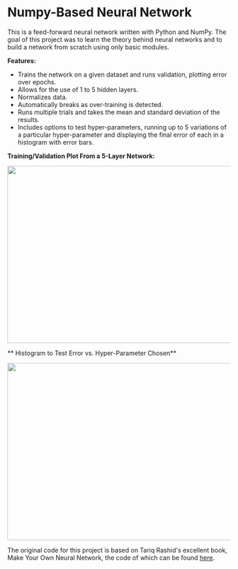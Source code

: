 # Numpy-Based Neural Network


This is a feed-forward neural network written with Python and NumPy. The goal of this project was to learn the theory behind neural networks and to build a network from scratch using only basic modules.

**Features:**
- Trains the network on a given dataset and runs validation, plotting error over epochs.
- Allows for the use of 1 to 5 hidden layers. 
- Normalizes data.
- Automatically breaks as over-training is detected.
- Runs multiple trials and takes the mean and standard deviation of the results.
- Includes options to test hyper-parameters, running up to 5 variations of a particular hyper-parameter and displaying the final error of each in a histogram with error bars.

**Training/Validation Plot From a 5-Layer Network:**
<p align="center">
  <img width="560" height="400" src="https://github.com/rickathe/Numpy_Neural_Network/blob/master/Plots/multiply_10k_1k_50h_001lr_5layer_test5.png">
</p>

** Histogram to Test Error vs. Hyper-Parameter Chosen**
<p align="center">
  <img width="560" height="400" src="https://github.com/rickathe/Numpy_Neural_Network/blob/master/Plots/bar_10k1k_var_01lr_5layer_test1.png">
</p>


The original code for this project is based on Tariq Rashid's excellent book, Make Your Own Neural Network, the code of which can be found [here](https://github.com/makeyourownneuralnetwork).

